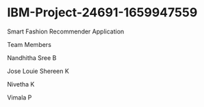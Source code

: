 # IBM-Project-24691-1659947559
Smart Fashion Recommender Application

Team Members

Nandhitha Sree B

Jose Louie Shereen K

Nivetha K

Vimala P
